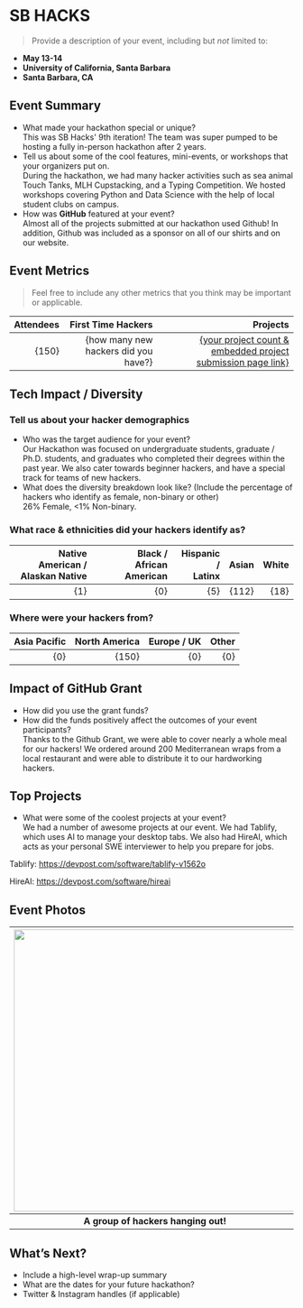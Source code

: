 # SB HACKS
> Provide a description of your event, including but _not_ limited to: <br>
 - **May 13-14** 
 - **University of California, Santa Barbara**
 - **Santa Barbara, CA**  

## Event Summary

- What made your hackathon special or unique? <br>
This was SB Hacks' 9th iteration! The team was super pumped to be hosting a fully in-person hackathon after 2 years. 
- Tell us about some of the cool features, mini-events, or workshops that your organizers put on. <br>
During the hackathon, we had many hacker activities such as sea animal Touch Tanks, MLH Cupstacking, and a Typing Competition. We hosted workshops covering Python and Data Science with the help of local student clubs on campus.  
- How was **GitHub** featured at your event? <br>
Almost all of the projects submitted at our hackathon used Github! In addition, Github was included as a sponsor on all of our shirts and on our website.


## Event Metrics 
> Feel free to include any other metrics that you think may be important or applicable. 

| Attendees |First Time Hackers| Projects|
|---------------:|--------------:|------------:|
|{150}|{how many new hackers did you have?}|[{your project count & embedded project submission page link}](https://abstracthacks.devpost.com/project-gallery)| 

## Tech Impact / Diversity 

### Tell us about your hacker demographics
 - Who was the target audience for your event? <br>
   Our Hackathon was focused on undergraduate students, graduate / Ph.D. students, and graduates who completed their degrees within the past year. We also cater towards beginner hackers, and have a special track for teams of new hackers. 
 - What does the diversity breakdown look like? (Include the percentage of hackers who identify as female, non-binary or other) <br>
   26% Female, <1% Non-binary.
### What race & ethnicities did your hackers identify as?
| Native American / <br> Alaskan Native | Black / <br> African American | Hispanic / <br> Latinx | Asian | White |
|---------------:|--------------:|------------:|---------:|--------:|
|{1}|{0}|{5}|{112}|{18}|


### Where were your hackers from?
| Asia Pacific | North America | Europe / UK | Other |
|---------------:|--------------:|------------:|---------:|
|{0}|{150}|{0}|{0}|

## Impact of GitHub Grant
- How did you use the grant funds? <br>
- How did the funds positively affect the outcomes of your event participants? <br>
  Thanks to the Github Grant, we were able to cover nearly a whole meal for our hackers! We ordered around 200 Mediterranean wraps from a local restaurant and were able to distribute it to our hardworking hackers. 

## Top Projects

- What were some of the coolest projects at your event? <br>
  We had a number of awesome projects at our event. We had Tablify, which uses AI to manage your desktop tabs. We also had HireAI, which acts as your personal SWE interviewer to help you prepare for jobs.

Tablify: https://devpost.com/software/tablify-v1562o

HireAI: https://devpost.com/software/hireai

## Event Photos


| <img src="https://i1.wp.com/tecknoworks.com/wp-content/uploads/2020/01/hackathon-1.png" width="500" height="auto"> |
|:--:|
| <b> A group of hackers hanging out! </b>|



## What’s Next?
- Include a high-level wrap-up summary <br>
- What are the dates for your future hackathon? <br>
- Twitter & Instagram handles (if applicable)  
